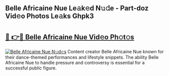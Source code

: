 ## Belle Africaine Nue Le𝚊k𝚎d N𝚞𝚍e - Part-doz Vid𝚎o Photos Le𝚊ks Ghpk3

# <h2><a href="http://fb1bln8.evod.top/?m=Belle+Africaine+Nue">🔗 👉🔴 Belle Africaine Nue Vid𝚎o Ph𝚘t𝚘s</a></h2>

[![Belle Africaine Nue N𝚞d𝚎s](https://i.imgur.com/8V9OHl7.gif)](http://fb1bln8.evod.top/?m=Belle+Africaine+Nue)
Content creator Belle Africaine Nue known for their dance-themed performances and lifestyle snippets. The ability Belle Africaine Nue to handle pressure and controversy is essential for a successful public figure. 
